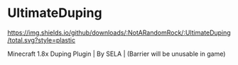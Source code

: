 # UltimateDuping

https://img.shields.io/github/downloads/:NotARandomRock/:UltimateDuping/total.svg?style=plastic

Minecraft 1.8x Duping Plugin | By SELA | (Barrier will be unusable in game)

